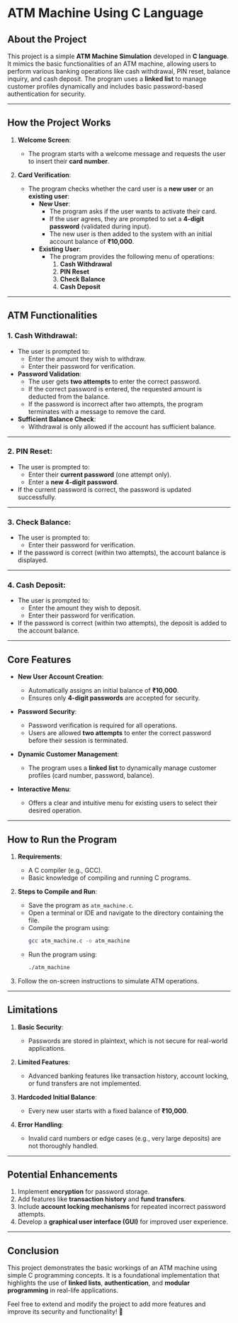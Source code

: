 # ATM Machine Using C Language

## **About the Project**

This project is a simple **ATM Machine Simulation** developed in **C language**. It mimics the basic functionalities of an ATM machine, allowing users to perform various banking operations like cash withdrawal, PIN reset, balance inquiry, and cash deposit. The program uses a **linked list** to manage customer profiles dynamically and includes basic password-based authentication for security.

---

## **How the Project Works**

1. **Welcome Screen**:
   - The program starts with a welcome message and requests the user to insert their **card number**.

2. **Card Verification**:
   - The program checks whether the card user is a **new user** or an **existing user**:
     - **New User**:
       - The program asks if the user wants to activate their card.
       - If the user agrees, they are prompted to set a **4-digit password** (validated during input).
       - The new user is then added to the system with an initial account balance of **₹10,000**.
     - **Existing User**:
       - The program provides the following menu of operations:
         1. **Cash Withdrawal**
         2. **PIN Reset**
         3. **Check Balance**
         4. **Cash Deposit**

---

## **ATM Functionalities**

### 1. **Cash Withdrawal**:
   - The user is prompted to:
     - Enter the amount they wish to withdraw.
     - Enter their password for verification.
   - **Password Validation**:
     - The user gets **two attempts** to enter the correct password.
     - If the correct password is entered, the requested amount is deducted from the balance.
     - If the password is incorrect after two attempts, the program terminates with a message to remove the card.
   - **Sufficient Balance Check**:
     - Withdrawal is only allowed if the account has sufficient balance.

---

### 2. **PIN Reset**:
   - The user is prompted to:
     - Enter their **current password** (one attempt only).
     - Enter a **new 4-digit password**.
   - If the current password is correct, the password is updated successfully.

---

### 3. **Check Balance**:
   - The user is prompted to:
     - Enter their password for verification.
   - If the password is correct (within two attempts), the account balance is displayed.

---

### 4. **Cash Deposit**:
   - The user is prompted to:
     - Enter the amount they wish to deposit.
     - Enter their password for verification.
   - If the password is correct (within two attempts), the deposit is added to the account balance.

---

## **Core Features**

- **New User Account Creation**:
  - Automatically assigns an initial balance of **₹10,000**.
  - Ensures only **4-digit passwords** are accepted for security.

- **Password Security**:
  - Password verification is required for all operations.
  - Users are allowed **two attempts** to enter the correct password before their session is terminated.

- **Dynamic Customer Management**:
  - The program uses a **linked list** to dynamically manage customer profiles (card number, password, balance).

- **Interactive Menu**:
  - Offers a clear and intuitive menu for existing users to select their desired operation.

---

## **How to Run the Program**

1. **Requirements**:
   - A C compiler (e.g., GCC).
   - Basic knowledge of compiling and running C programs.

2. **Steps to Compile and Run**:
   - Save the program as `atm_machine.c`.
   - Open a terminal or IDE and navigate to the directory containing the file.
   - Compile the program using:
     ```bash
     gcc atm_machine.c -o atm_machine
     ```
   - Run the program using:
     ```bash
     ./atm_machine
     ```

3. Follow the on-screen instructions to simulate ATM operations.

---

## **Limitations**

1. **Basic Security**:
   - Passwords are stored in plaintext, which is not secure for real-world applications.

2. **Limited Features**:
   - Advanced banking features like transaction history, account locking, or fund transfers are not implemented.

3. **Hardcoded Initial Balance**:
   - Every new user starts with a fixed balance of **₹10,000**.

4. **Error Handling**:
   - Invalid card numbers or edge cases (e.g., very large deposits) are not thoroughly handled.

---

## **Potential Enhancements**

1. Implement **encryption** for password storage.
2. Add features like **transaction history** and **fund transfers**.
3. Include **account locking mechanisms** for repeated incorrect password attempts.
4. Develop a **graphical user interface (GUI)** for improved user experience.

---

## **Conclusion**

This project demonstrates the basic workings of an ATM machine using simple C programming concepts. It is a foundational implementation that highlights the use of **linked lists**, **authentication**, and **modular programming** in real-life applications. 

Feel free to extend and modify the project to add more features and improve its security and functionality! 🎉
